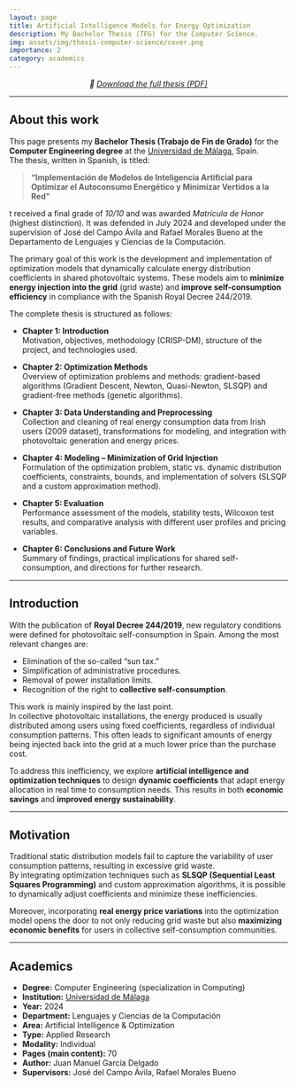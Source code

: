 ```yaml
---
layout: page
title: Artificial Intelligence Models for Energy Optimization
description: My Bachelor Thesis (TFG) for the Computer Science.
img: assets/img/thesis-computer-science/cover.png
importance: 2
category: academics
---
```


  <p style="text-align: center; font-style: italic;">
  📄 <a href="/assets/pdf/Garcia_Delgado_Juan_Manuel_Grado_en_Ingenieria_Informatica.pdf" target="_blank">
  Download the full thesis (PDF)
  </a>
  </p>

---

## About this work

This page presents my **Bachelor Thesis (Trabajo de Fin de Grado)** for the **Computer Engineering degree** at the [Universidad de Málaga](https://www.uma.es), Spain.  
The thesis, written in Spanish, is titled:

> **“Implementación de Modelos de Inteligencia Artificial para Optimizar el Autoconsumo Energético y Minimizar Vertidos a la Red”**

t received a final grade of _10/10_ and was awarded _Matrícula de Honor_ (highest distinction). It was defended in July 2024 and developed under the supervision of José del Campo Ávila and Rafael Morales Bueno at the Departamento de Lenguajes y Ciencias de la Computación.

The primary goal of this work is the development and implementation of optimization models that dynamically calculate energy distribution coefficients in shared photovoltaic systems. These models aim to **minimize energy injection into the grid** (grid waste) and **improve self-consumption efficiency** in compliance with the Spanish Royal Decree 244/2019.

The complete thesis is structured as follows:

- **Chapter 1: Introduction**  
  Motivation, objectives, methodology (CRISP-DM), structure of the project, and technologies used.

- **Chapter 2: Optimization Methods**  
  Overview of optimization problems and methods: gradient-based algorithms (Gradient Descent, Newton, Quasi-Newton, SLSQP) and gradient-free methods (genetic algorithms).

- **Chapter 3: Data Understanding and Preprocessing**  
  Collection and cleaning of real energy consumption data from Irish users (2009 dataset), transformations for modeling, and integration with photovoltaic generation and energy prices.

- **Chapter 4: Modeling – Minimization of Grid Injection**  
  Formulation of the optimization problem, static vs. dynamic distribution coefficients, constraints, bounds, and implementation of solvers (SLSQP and a custom approximation method).

- **Chapter 5: Evaluation**  
  Performance assessment of the models, stability tests, Wilcoxon test results, and comparative analysis with different user profiles and pricing variables.

- **Chapter 6: Conclusions and Future Work**  
  Summary of findings, practical implications for shared self-consumption, and directions for further research.

---

## Introduction

With the publication of **Royal Decree 244/2019**, new regulatory conditions were defined for photovoltaic self-consumption in Spain. Among the most relevant changes are:  
- Elimination of the so-called “sun tax.”  
- Simplification of administrative procedures.  
- Removal of power installation limits.  
- Recognition of the right to **collective self-consumption**.  

This work is mainly inspired by the last point.  
In collective photovoltaic installations, the energy produced is usually distributed among users using fixed coefficients, regardless of individual consumption patterns. This often leads to significant amounts of energy being injected back into the grid at a much lower price than the purchase cost.  

To address this inefficiency, we explore **artificial intelligence and optimization techniques** to design **dynamic coefficients** that adapt energy allocation in real time to consumption needs. This results in both **economic savings** and **improved energy sustainability**.

---

## Motivation

Traditional static distribution models fail to capture the variability of user consumption patterns, resulting in excessive grid waste.  
By integrating optimization techniques such as **SLSQP (Sequential Least Squares Programming)** and custom approximation algorithms, it is possible to dynamically adjust coefficients and minimize these inefficiencies.  

Moreover, incorporating **real energy price variations** into the optimization model opens the door to not only reducing grid waste but also **maximizing economic benefits** for users in collective self-consumption communities.

---

## Academics

- **Degree:** Computer Engineering (specialization in Computing)  
- **Institution:** [Universidad de Málaga](https://www.uma.es)  
- **Year:** 2024  
- **Department:** Lenguajes y Ciencias de la Computación  
- **Area:** Artificial Intelligence & Optimization  
- **Type:** Applied Research  
- **Modality:** Individual  
- **Pages (main content):** 70  
- **Author:** Juan Manuel García Delgado  
- **Supervisors:** José del Campo Ávila, Rafael Morales Bueno  
